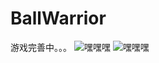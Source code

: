# BallWarrior
游戏完善中。。。
![嘿嘿嘿](https://github.com/Kun-Z/Image/raw/master/BallWarrior1.jpg)
![嘿嘿嘿](https://github.com/Kun-Z/Image/raw/master/BallWarrior2.jpg)
